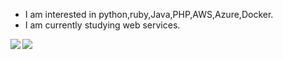 
-  I am interested in python,ruby,Java,PHP,AWS,Azure,Docker.
-  I am currently studying web services.

<a href="https://github.com/maro114510">
  <img align="left" src="https://github-readme-stats.vercel.app/api?username=maro114510&show_icons=true&count_private=true" />
</a>
<a href="https://github.com/maro114510">
  <img align="left" src="https://github-readme-stats.vercel.app/api/top-langs/?username=maro114510&count_private=true" />
</a>

<!---
maro114510/maro114510 is a ✨ special ✨ repository because its `README.md` (this file) appears on your GitHub profile.
You can click the Preview link to take a look at your changes.
--->
